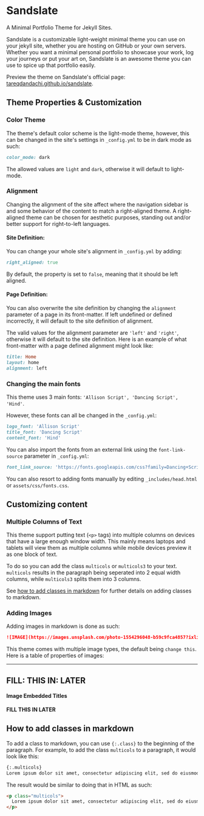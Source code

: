 # Sandslate
A Minimal Portfolio Theme for Jekyll Sites.

Sandslate is a customizable light-weight minimal theme you can use on your jekyll site, whether you are hosting on GitHub or your own servers.
Whether you want a minimal personal portfolio to showcase your work, log your journeys or put your art on, Sandslate is an awesome theme you can use to spice up that portfolio easily.

Preview the theme on Sandslate's official page: [tareqdandachi.github.io/sandslate](https://tareqdandachi.github.io/sandslate/).

## Theme Properties & Customization

### Color Theme

The theme's default color scheme is the light-mode theme, however, this can be changed in the site's settings in `_config.yml` to be in dark mode as such:

```ruby
color_mode: dark
```

The allowed values are `light` and `dark`, otherwise it will default to light-mode.

### Alignment

Changing the alignment of the site affect where the navigation sidebar is and some behavior of the content to match a right-aligned theme.
A right-aligned theme can be chosen for aesthetic purposes, standing out and/or better support for right-to-left languages.


#### Site Definition:

You can change your whole site's alignment in `_config.yml` by adding:
```ruby
right_aligned: true
```
By default, the property is set to `false`, meaning that it should be left aligned.

#### Page Definition:

You can also overwrite the site definition by changing the `alignment` parameter of a page in its front-matter. If left undefined or defined incorrectly, it will default to the site definition of alignment.

The valid values for the alignment parameter are `'left'` and `'right'`, otherwise it will default to the site definition. Here is an example of what front-matter with a page defined alignment might look like:

```ruby
title: Home
layout: home
alignment: left
```

### Changing the main fonts

This theme uses 3 main fonts: `'Allison Script', 'Dancing Script', 'Hind'`.

However, these fonts can all be changed in the `_config.yml`:

```ruby
logo_font: 'Allison Script'
title_font: 'Dancing Script'
content_font: 'Hind'
```

You can also import the fonts from an external link using the `font-link-source` parameter in `_config.yml`:

```ruby
font_link_source: 'https://fonts.googleapis.com/css?family=Dancing+Script:400,700|Hind:300,500,600&display=swap'
```

You can also resort to adding fonts manually by editing `_includes/head.html` or `assets/css/fonts.css`.

## Customizing content

### Multiple Columns of Text

This theme support putting text (`<p>` tags) into multiple columns on devices that have a large enough window width.
This mainly means laptops and tablets will view them as multiple columns while mobile devices preview it as one block of text.

To do so you can add the class `multicols` or `multicols3` to your text. `multicols` results in the paragraph being seperated into 2 equal width columns, while `multicols3` splits them into 3 columns.

See [how to add classes in markdown](https://) for further details on adding classes to markdown.

### Adding Images

Adding images in markdown is done as such:

```markdown
![IMAGE](https://images.unsplash.com/photo-1554296048-b59c9fca4857?ixlib=rb-1.2.1&ixid=eyJhcHBfaWQiOjEyMDd9&auto=format&fit=crop&w=1966&q=80)
```

This theme comes with multiple image types, the default being `change this`. Here is a table of properties of images:

---
FILL: THIS
IN: LATER
---

#### Image Embedded Titles

**FILL THIS IN LATER**

## How to add classes in markdown

To add a class to markdown, you can use `{:.class}` to the beginning of the paragraph. For example, to add the class `multicols` to a paragraph, it would look like this:

```Markdown
{:.multicols}
Lorem ipsum dolor sit amet, consectetur adipiscing elit, sed do eiusmod tempor incididunt ut labore et dolore magna aliqua. Ut enim ad minim veniam, quis nostrud exercitation ullamco laboris nisi ut aliquip ex ea commodo consequat. Duis aute irure dolor in reprehenderit in voluptate velit esse cillum dolore eu fugiat nulla pariatur. Excepteur sint occaecat cupidatat non proident, sunt in culpa qui officia deserunt mollit anim id est laborum.
```

The result would be similar to doing that in HTML as such:

```HTML
<p class="multicols">
  Lorem ipsum dolor sit amet, consectetur adipiscing elit, sed do eiusmod tempor incididunt ut labore et dolore magna aliqua. Ut enim ad minim veniam, quis nostrud exercitation ullamco laboris nisi ut aliquip ex ea commodo consequat. Duis aute irure dolor in reprehenderit in voluptate velit esse cillum dolore eu fugiat nulla pariatur. Excepteur sint occaecat cupidatat non proident, sunt in culpa qui officia deserunt mollit anim id est laborum.
</p>
```
